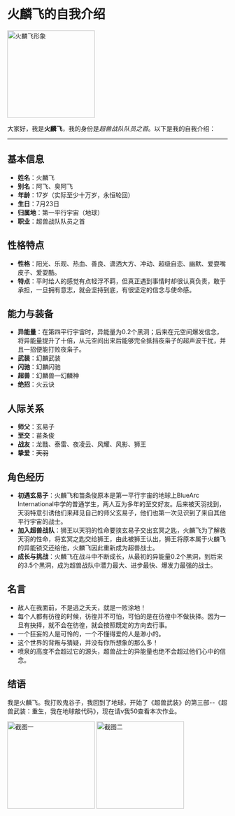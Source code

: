# 火麟飞的自我介绍

<img src="C:\shijian\photo\R-C.jpg" width="200" alt="火麟飞形象">

大家好，我是**火麟飞**，我的身份是*超兽战队队员之首*。以下是我的自我介绍：

---
## 基本信息
- **姓名**：火麟飞
- **别名**：阿飞、臭阿飞
- **年龄**：17岁（实际至少十万岁，永恒轮回）
- **生日**：7月23日
- **归属地**：第一平行宇宙（地球）
- **职业**：超兽战队队员之首

## 性格特点
- **性格**：阳光、乐观、热血、善良、潇洒大方、冲动、超级自恋、幽默、爱耍嘴皮子、爱耍酷。
- **特点**：平时给人的感觉有点轻浮不羁，但真正遇到事情时却很认真负责，敢于承担，一旦拥有意志，就会坚持到底，有很坚定的信念与使命感。

## 能力与装备
- **异能量**：在第四平行宇宙时，异能量为0.2个黑洞；后来在元空间爆发信念，将异能量提升了十倍，从元空间出来后能够完全抵挡夜枭子的超声波干扰，并且一招便能打败夜枭子。
- **武装**：幻麟武装
- **闪驰**：幻麟闪驰
- **超兽**：幻麟兽—幻麟神
- **绝招**：火云诀

## 人际关系
- **师父**：玄易子
- **至交**：苗条俊
- **战友**：龙戬、泰雷、夜凌云、风耀、风影、狮王
- **挚爱**：~~天羽~~

## 角色经历
- **初遇玄易子**：火麟飞和苗条俊原本是第一平行宇宙的地球上BlueArc International中学的普通学生，两人互为多年的至交好友。后来被天羽找到，天羽特意引诱他们来拜见自己的师父玄易子，他们也第一次见识到了来自其他平行宇宙的战士。
- **加入超兽战队**：狮王以天羽的性命要挟玄易子交出玄冥之匙，火麟飞为了解救天羽的性命，将玄冥之匙交给狮王，由此被狮王认出，狮王将原本属于火麟飞的异能锁交还给他，火麟飞因此重新成为超兽战士。
- **成长与挑战**：火麟飞在战斗中不断成长，从最初的异能量0.2个黑洞，到后来的3.5个黑洞，成为超兽战队中潜力最大、进步最快、爆发力最强的战士。

## 名言
- 敌人在我面前，不是逃之夭夭，就是一败涂地！
- 每个人都有彷徨的时候，彷徨并不可怕，可怕的是在彷徨中不做抉择。因为一旦有抉择，就不会在彷徨，就会按照既定的方向去行事。
- 一个狂妄的人是可怜的，一个不懂得爱的人是渺小的。
- 这个世界的背叛与猜疑，并没有你所想象的那么多！
- 喷泉的高度不会超过它的源头，超兽战士的异能量也绝不会超过他们心中的信念。

## 结语
我是火麟飞。我打败鬼谷子，我回到了地球，开始了《超兽武装》的第三部--《超兽武装：重生，我在地球敲代码》，现在请v我50查看本次作业。

<img src="C:\shijian\photo\jietu1.png" width="200" alt="截图一">

<img src="C:\shijian\photo\jietu2.png" width="200" alt="截图二">

